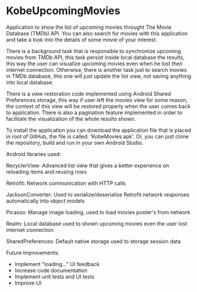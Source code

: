 # KobeUpcomingMovies
Application to show the list of upcoming movies throught The Movie Database (TMDb) API. You can also search for movies with this application and take a look into the details of some movie of your interest.

There is a background task that is responsible to synchronize upcoming movies from TMDb API, this task persist inside local database the results, this way the user can visualize upcoming movies even when he lost their internet connection. Otherwise, there is another task just to search movies in TMDb database, this one will just update the list view, not saving anything into local database.

There is a view restoration code implemented using Android Shared Preferences storage, this way if user left the movies view for some reason, the context of this view will be restored properly when the user comes back to application. There is also a pagination feature implemented in order to facilitate the visualization of the whole results shown.

To install the application you can download the application file that is placed in root of GitHub, the file is called: 'KobeMovies.apk'. Or, you can just clone the repository, build and run in your own Android Studio.

Android libraries used:

RecyclerView:
Advanced list view that gives a better experience on reloading items and reusing rows

Retrofit:
Network communication with HTTP calls

JacksonConverter:
Used to serialize/deserialize Retrofit network responses automatically into object models

Picasso:
Manage image loading, used to load movies poster's from network

Realm:
Local database used to shown upcoming movies even the user lost  internet connection 

SharedPreferences:
Default native storage used to storage session data


Future Improvements:

- Implement "loading..." UI feedback
- Increase code documentation
- Implement unit tests and UI tests
- Improve UI

